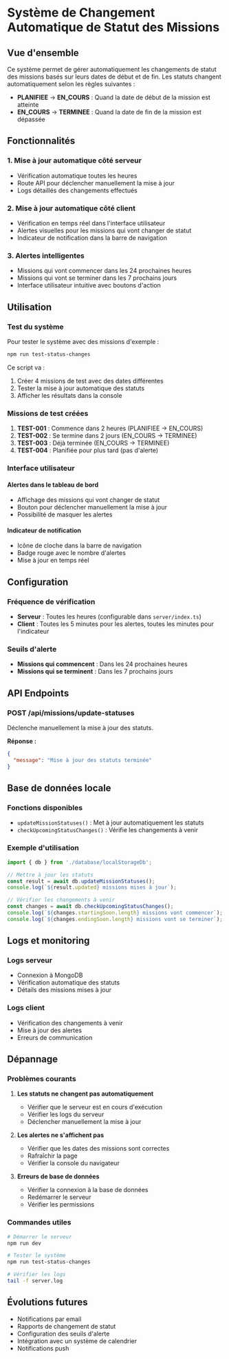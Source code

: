 # Système de Changement Automatique de Statut des Missions

## Vue d'ensemble

Ce système permet de gérer automatiquement les changements de statut des missions basés sur leurs dates de début et de fin. Les statuts changent automatiquement selon les règles suivantes :

- **PLANIFIEE** → **EN_COURS** : Quand la date de début de la mission est atteinte
- **EN_COURS** → **TERMINEE** : Quand la date de fin de la mission est dépassée

## Fonctionnalités

### 1. Mise à jour automatique côté serveur
- Vérification automatique toutes les heures
- Route API pour déclencher manuellement la mise à jour
- Logs détaillés des changements effectués

### 2. Mise à jour automatique côté client
- Vérification en temps réel dans l'interface utilisateur
- Alertes visuelles pour les missions qui vont changer de statut
- Indicateur de notification dans la barre de navigation

### 3. Alertes intelligentes
- Missions qui vont commencer dans les 24 prochaines heures
- Missions qui vont se terminer dans les 7 prochains jours
- Interface utilisateur intuitive avec boutons d'action

## Utilisation

### Test du système

Pour tester le système avec des missions d'exemple :

```bash
npm run test-status-changes
```

Ce script va :
1. Créer 4 missions de test avec des dates différentes
2. Tester la mise à jour automatique des statuts
3. Afficher les résultats dans la console

### Missions de test créées

1. **TEST-001** : Commence dans 2 heures (PLANIFIEE → EN_COURS)
2. **TEST-002** : Se termine dans 2 jours (EN_COURS → TERMINEE)
3. **TEST-003** : Déjà terminée (EN_COURS → TERMINEE)
4. **TEST-004** : Planifiée pour plus tard (pas d'alerte)

### Interface utilisateur

#### Alertes dans le tableau de bord
- Affichage des missions qui vont changer de statut
- Bouton pour déclencher manuellement la mise à jour
- Possibilité de masquer les alertes

#### Indicateur de notification
- Icône de cloche dans la barre de navigation
- Badge rouge avec le nombre d'alertes
- Mise à jour en temps réel

## Configuration

### Fréquence de vérification

- **Serveur** : Toutes les heures (configurable dans `server/index.ts`)
- **Client** : Toutes les 5 minutes pour les alertes, toutes les minutes pour l'indicateur

### Seuils d'alerte

- **Missions qui commencent** : Dans les 24 prochaines heures
- **Missions qui se terminent** : Dans les 7 prochains jours

## API Endpoints

### POST /api/missions/update-statuses
Déclenche manuellement la mise à jour des statuts.

**Réponse :**
```json
{
  "message": "Mise à jour des statuts terminée"
}
```

## Base de données locale

### Fonctions disponibles

- `updateMissionStatuses()` : Met à jour automatiquement les statuts
- `checkUpcomingStatusChanges()` : Vérifie les changements à venir

### Exemple d'utilisation

```typescript
import { db } from './database/localStorageDb';

// Mettre à jour les statuts
const result = await db.updateMissionStatuses();
console.log(`${result.updated} missions mises à jour`);

// Vérifier les changements à venir
const changes = await db.checkUpcomingStatusChanges();
console.log(`${changes.startingSoon.length} missions vont commencer`);
console.log(`${changes.endingSoon.length} missions vont se terminer`);
```

## Logs et monitoring

### Logs serveur
- Connexion à MongoDB
- Vérification automatique des statuts
- Détails des missions mises à jour

### Logs client
- Vérification des changements à venir
- Mise à jour des alertes
- Erreurs de communication

## Dépannage

### Problèmes courants

1. **Les statuts ne changent pas automatiquement**
   - Vérifier que le serveur est en cours d'exécution
   - Vérifier les logs du serveur
   - Déclencher manuellement la mise à jour

2. **Les alertes ne s'affichent pas**
   - Vérifier que les dates des missions sont correctes
   - Rafraîchir la page
   - Vérifier la console du navigateur

3. **Erreurs de base de données**
   - Vérifier la connexion à la base de données
   - Redémarrer le serveur
   - Vérifier les permissions

### Commandes utiles

```bash
# Démarrer le serveur
npm run dev

# Tester le système
npm run test-status-changes

# Vérifier les logs
tail -f server.log
```

## Évolutions futures

- Notifications par email
- Rapports de changement de statut
- Configuration des seuils d'alerte
- Intégration avec un système de calendrier
- Notifications push
